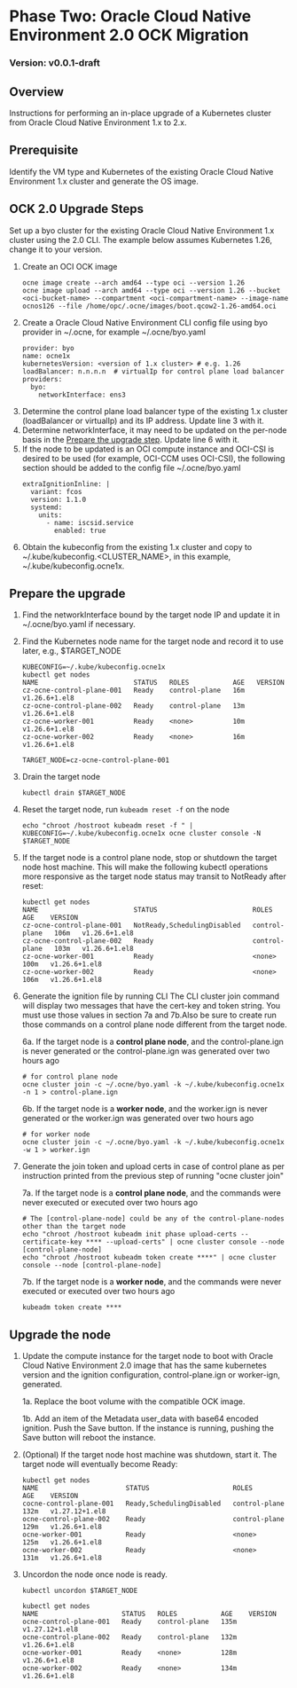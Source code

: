 # Phase Two: Oracle Cloud Native Environment 2.0 OCK Migration

### Version: v0.0.1-draft

## Overview
Instructions for performing an in-place upgrade of a Kubernetes cluster from Oracle Cloud Native Environment 1.x to 2.x.

## Prerequisite

Identify the VM type and Kubernetes of the existing Oracle Cloud Native Environment 1.x cluster and generate the OS image.

## OCK 2.0 Upgrade Steps

Set up a byo cluster for the existing Oracle Cloud Native Environment 1.x cluster using the 2.0 CLI. 
The example below assumes Kubernetes 1.26, change it to your version.

1. Create an OCI OCK image
    ```
    ocne image create --arch amd64 --type oci --version 1.26
    ocne image upload --arch amd64 --type oci --version 1.26 --bucket <oci-bucket-name> --compartment <oci-compartment-name> --image-name ocnos126 --file /home/opc/.ocne/images/boot.qcow2-1.26-amd64.oci
    ```
2. Create a Oracle Cloud Native Environment CLI config file using byo provider in ~/.ocne, for example ~/.ocne/byo.yaml
    ```
    provider: byo
    name: ocne1x
    kubernetesVersion: <version of 1.x cluster> # e.g. 1.26
    loadBalancer: n.n.n.n  # virtualIp for control plane load balancer
    providers:
      byo:
        networkInterface: ens3
    ```
3. Determine the control plane load balancer type of the existing 1.x cluster (loadBalancer or virtualIp) and its IP address. Update line 3 with it.
4. Determine networkInterface, it may need to be updated on the per-node basis in the [Prepare the upgrade step](#prepare-the-upgrade). Update line 6 with it.
5. If the node to be updated is an OCI compute instance and OCI-CSI is desired to be used (for example, OCI-CCM uses OCI-CSI), the following section should be added to the config file ~/.ocne/byo.yaml
    ```
    extraIgnitionInline: |
      variant: fcos
      version: 1.1.0
      systemd:
        units:
          - name: iscsid.service
            enabled: true
    ```
6. Obtain the kubeconfig from the existing 1.x cluster and copy to ~/.kube/kubeconfig.<CLUSTER_NAME>, in this example, ~/.kube/kubeconfig.ocne1x.


## Prepare the upgrade

1. Find the networkInterface bound by the target node IP and update it in ~/.ocne/byo.yaml if necessary.
2. Find the Kubernetes node name for the target node and record it to use later, e.g., $TARGET_NODE 
    ```
    KUBECONFIG=~/.kube/kubeconfig.ocne1x
    kubectl get nodes
    NAME                        STATUS   ROLES           AGE   VERSION
    cz-ocne-control-plane-001   Ready    control-plane   16m   v1.26.6+1.el8
    cz-ocne-control-plane-002   Ready    control-plane   13m   v1.26.6+1.el8
    cz-ocne-worker-001          Ready    <none>          10m   v1.26.6+1.el8
    cz-ocne-worker-002          Ready    <none>          16m   v1.26.6+1.el8

    TARGET_NODE=cz-ocne-control-plane-001
    ```
3. Drain the target node
    ```
    kubectl drain $TARGET_NODE
    ```
4. Reset the target node, run `kubeadm reset -f` on the node
    ```
    echo "chroot /hostroot kubeadm reset -f " | KUBECONFIG=~/.kube/kubeconfig.ocne1x ocne cluster console -N $TARGET_NODE
    ```
5. If the target node is a control plane node, stop or shutdown the target node host machine. This will make the following kubectl operations more responsive as the target node status may transit to NotReady after reset:
    ```
    kubectl get nodes
    NAME                        STATUS                        ROLES           AGE    VERSION
    cz-ocne-control-plane-001   NotReady,SchedulingDisabled   control-plane   106m   v1.26.6+1.el8
    cz-ocne-control-plane-002   Ready                         control-plane   103m   v1.26.6+1.el8
    cz-ocne-worker-001          Ready                         <none>          100m   v1.26.6+1.el8
    cz-ocne-worker-002          Ready                         <none>          106m   v1.26.6+1.el8
    ```
6. Generate the ignition file by running CLI
The CLI cluster join command will display two messages that have the cert-key and token string.
You must use those values in section 7a and 7b.Also be sure to create run those commands on a 
control plane node different from the target node.

   6a. If the target node is a **control plane node**, and the control-plane.ign is never generated or the control-plane.ign was generated over two hours ago
    ```
    # for control plane node
    ocne cluster join -c ~/.ocne/byo.yaml -k ~/.kube/kubeconfig.ocne1x -n 1 > control-plane.ign
    ```
   
   6b. If the target node is a **worker node**, and the worker.ign is never generated or the worker.ign was generated over two hours ago
    ```
    # for worker node
    ocne cluster join -c ~/.ocne/byo.yaml -k ~/.kube/kubeconfig.ocne1x -w 1 > worker.ign
    ```
7. Generate the join token and upload certs in case of control plane as per instruction printed from the previous step of running "ocne cluster join"

   7a. If the target node is a **control plane node**, and the commands were never executed or executed over two hours ago
    ```
    # The [control-plane-node] could be any of the control-plane-nodes other than the target node
    echo "chroot /hostroot kubeadm init phase upload-certs --certificate-key **** --upload-certs" | ocne cluster console --node [control-plane-node]
    echo "chroot /hostroot kubeadm token create ****" | ocne cluster console --node [control-plane-node]
    ```
   
   7b. If the target node is a **worker node**, and the commands were never executed or executed over two hours ago
    ```
    kubeadm token create ****
    ```

## Upgrade the node

1. Update the compute instance for the target node to boot with Oracle Cloud Native Environment 2.0 image that has the same kubernetes version and the ignition configuration, control-plane.ign or worker-ign, generated.

   1a. Replace the boot volume with the compatible OCK image.

   1b. Add an item of the Metadata user_data with base64 encoded ignition. Push the Save button. If the instance is running, pushing the Save button will reboot the instance.  

2. (Optional) If the target node host machine was shutdown, start it. The target node will eventually become Ready: 
    ```
    kubectl get nodes
    NAME                      STATUS                     ROLES           AGE    VERSION
    cocne-control-plane-001   Ready,SchedulingDisabled   control-plane   132m   v1.27.12+1.el8
    ocne-control-plane-002    Ready                      control-plane   129m   v1.26.6+1.el8
    ocne-worker-001           Ready                      <none>          125m   v1.26.6+1.el8
    ocne-worker-002           Ready                      <none>          131m   v1.26.6+1.el8
    ```

3. Uncordon the node once node is ready.
    ```
    kubectl uncordon $TARGET_NODE

    kubectl get nodes
    NAME                     STATUS   ROLES           AGE    VERSION
    ocne-control-plane-001   Ready    control-plane   135m   v1.27.12+1.el8
    ocne-control-plane-002   Ready    control-plane   132m   v1.26.6+1.el8
    ocne-worker-001          Ready    <none>          128m   v1.26.6+1.el8
    ocne-worker-002          Ready    <none>          134m   v1.26.6+1.el8
    ```